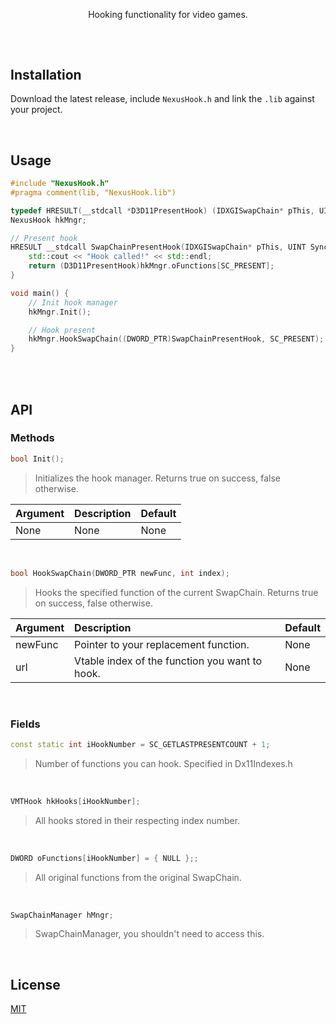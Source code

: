 <p align="center">Hooking functionality for video games.</p>

##

<br>

## Installation
Download the latest release, include `NexusHook.h` and link the `.lib` against your project.

<br>

## Usage
```cpp
#include "NexusHook.h"
#pragma comment(lib, "NexusHook.lib")

typedef HRESULT(__stdcall *D3D11PresentHook) (IDXGISwapChain* pThis, UINT SyncInterval, UINT Flags);
NexusHook hkMngr;

// Present hook
HRESULT __stdcall SwapChainPresentHook(IDXGISwapChain* pThis, UINT SyncInterval, UINT Flags) {
    std::cout << "Hook called!" << std::endl;
    return (D3D11PresentHook)hkMngr.oFunctions[SC_PRESENT];
}

void main() {
	// Init hook manager
	hkMngr.Init();

	// Hook present
	hkMngr.HookSwapChain((DWORD_PTR)SwapChainPresentHook, SC_PRESENT);
}
```

<br>
<br>

## API

### Methods
```cpp
bool Init();
```
>Initializes the hook manager. Returns true on success, false otherwise.

| Argument | Description | Default |
|:------------- |:------------- |:------------- |
| None | None | None |

<br>

```cpp
bool HookSwapChain(DWORD_PTR newFunc, int index);
```
>Hooks the specified function of the current SwapChain. Returns true on success, false otherwise.

| Argument | Description | Default |
|:------------- |:------------- |:------------- |
| newFunc | Pointer to your replacement function. | None |
| url | Vtable index of the function you want to hook. | None |

<br>

### Fields
```cpp
const static int iHookNumber = SC_GETLASTPRESENTCOUNT + 1;
```
>Number of functions you can hook. Specified in Dx11Indexes.h

<br>

```cpp
VMTHook hkHooks[iHookNumber];
```
>All hooks stored in their respecting index number.

<br>

```cpp
DWORD oFunctions[iHookNumber] = { NULL };;
```
>All original functions from the original SwapChain.

<br>

```cpp
SwapChainManager hMngr;
```
>SwapChainManager, you shouldn't need to access this.

<br>

## License
[MIT](https://github.com/nexus-devs/nexus-hook/blob/master/LICENSE.md)